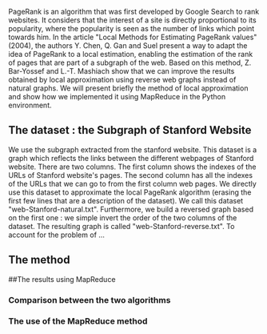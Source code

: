 
PageRank is an algorithm that was first developed by Google Search to rank websites. It considers that the interest of a site is directly proportional to its popularity, where the popularity is seen as the number of links which point towards him. In the article "Local Methods for Estimating PageRank values" (2004), the authors Y. Chen, Q. Gan and Suel present a way to adapt the idea of PageRank to a local estimation, enabling the estimation of the rank of pages that are part of a subgraph of the web. Based on this method, Z. Bar-Yossef and L.-T. Mashiach show that we can improve the results obtained by local approximation using reverse web graphs instead of natural graphs. 
We will present briefly the method of local approximation and show how we implemented it using MapReduce in the Python environment. 

## The dataset : the Subgraph of Stanford Website  
We use the subgraph extracted from the stanford website. This dataset is a graph which reflects the links between the different webpages of Stanford website. There are two columns. The first column shows the indexes of the URLs of Stanford website's pages. The second column has all the indexes of the URLs that we can go to from the first column web pages. We directly use this dataset to  approximate the local PageRank algorithm (erasing the first few lines that are a description of the dataset). We call this dataset "web-Stanford-natural.txt". Furthermore, we build a reversed graph based on the first one : we simple invert the order of the two columns of the dataset. The resulting graph is called "web-Stanford-reverse.txt". 
To account for the problem of ... 

## The method 

##The results using MapReduce 
### Comparison between the two algorithms
### The use of the MapReduce method
